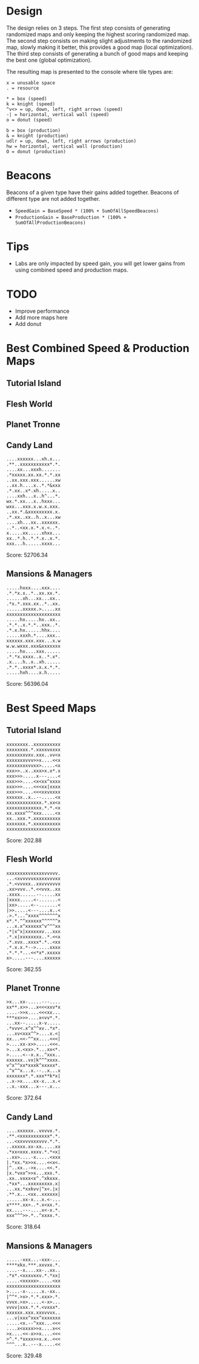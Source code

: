 # Design

The design relies on 3 steps. The first step consists of generating randomized maps and only keeping the highest scoring randomized map. The second step consists on making slight adjustments to the randomized map, slowly making it better, this provides a good map (local optimization). The third step consists of generating a bunch of good maps and keeping the best one (global optimization).

The resulting map is presented to the console where tile types are:


```
x = unusable space
. = resource

* = box (speed)
k = knight (speed)
^v<> = up, down, left, right arrows (speed)
-| = horizontal, vertical wall (speed)
o = donut (speed)

b = box (production)
& = knight (production)
udlr = up, down, left, right arrows (production)
hw = horizontal, vertical wall (production)
O = donut (production)
```

# Beacons

Beacons of a given type have their gains added together. Beacons of different type are not added together.

- `SpeedGain = BaseSpeed * (100% + SumOfAllSpeedBeacons)`
- `ProductionGain = BaseProduction * (100% + SumOfAllProductionBeacons)`

# Tips

- Labs are only impacted by speed gain, you will get lower gains from using combined speed and production maps.

# TODO

- Improve performance
- Add more maps here
- Add donut

# Best Combined Speed & Production Maps

## Tutorial Island

## Flesh World

## Planet Tronne

## Candy Land

```
....xxxxxx...xh.x...
.**..xxxxxxxxxxx*.*.
....xx...xxxh.......
.*xxxxx.xx.xx.*.*.xx
..xx.xxx.xxx......xw
..xx.h....x..*.*&xxx
.*.xx..x*.xh.....x..
....xxh...x..h^...*.
wx.*.xx...x..hxxx...
wxx...xxx.x.w.x.xxx.
..xx.*.&xxxxxxxxx.x.
.*.xx..xx..h..x...xw
....xh...xx..xxxxxx.
..*..<xx.x.*.x.<..*.
x.....xx.....xhxx...
xx..*.h..*.*.x..x.*.
xxx...h......xxxx...
```
Score: 52706.34

## Mansions & Managers

```
.....hxxx....xxx....
.*.*x.x..*..xx.xx.*.
......xh...xx...xx..
.*x.*.xxx.xx..*..xx.
......xxxxx.>.....xx
xxxxxxxxxxxxxxxxxxxx
.....hx.....hx..xx..
.*.*..x.*.*..xxx..*.
.*.x.hx......hhx....
.....xxxh.*....xxx..
xxxxxx.xxx.xxx...x.w
w.w.wxxx.xxx&xxxxxxx
.....hx....xxx......
.*.*x.xxxx..x..*.x*.
.x....h..x..xh......
.*.*..xxxx*.x.x.*.*.
.....hxh....x.h.....
```
Score: 56396.04

# Best Speed Maps

## Tutorial Island

```
xxxxxxxx..xxxxxxxxxx
xxxxxxxx.*.xxxxvxxxx
xxxxxxxvxv.xxx..vv<x
xxxxxxxvvv>>x....<<x
xxxxxxxxvvxx>.....<x
xxx>>..x..xxx>x.x*.x
xxx>>>.....x---....<
xxx>>>....<x<xx^xxxx
xxx>>>....<<<xx|xxxx
xxx>>>....<<<xxvxxxx
xxxxxx..x..--.....<x
xxxxxxxxxxxxx.*.xx<x
xxxxxxxxxxxxx.*.*.<x
xx.xxxx^^^xxx.....<x
xx..xxx.*.xxxxxxxxxx
xxxxxxx.*.xxxxxxxxxx
xxxxxxxxxxxxxxxxxxxx
```
Score: 202.88

## Flesh World

```
xxxxxxxxvxxxxxvvvvv.
...<xvvvvvxxxxxvvvxx
.*.<vvvxx..xxvvvvvvx
.xx>vvv..*.<<vvx..xx
.xxxx......--.....xx
|xxxx.....<-.......<
|xx>.....<--.......<
|>>.....<---....x..<
.>.*...^xxxx^^^^^^^x
x*.*.^^xxxxxx^^^^^^x
...x.x^xxxxxx^v^^^xx
.*|x^x|xxxxxxv...xxx
.*.x|xvxxxxxx..*.<<x
.*.xvx..xxxx*.*..<xx
.*.x.x.*-->.....xxxx
.*.*.*...<<*x*.xxxxx
x>.....---....xxxxxx
```
Score: 362.55

## Planet Tronne

```
>x...xx-.....---....
xx**.x>>...x<<<xxv*x
....->>x....<<<xx...
***xx>>>....x<vv*.*.
...xx--.....x-v.....
.*vvv<.x^x^^xv..*x*.
...xv<xxx^^>....x.<|
xx...<<-^^xx....<<<|
>....xx-x>>.....<<<.
>...x.<xx>.*...xx<*.
>.....<--x.x..^xxx..
xxxxxx..vx|k^^^xxxx.
v^x^^xx*xxxk^xxxxx*.
.^x^^x...x.--..x...x
xxxxxxx*.*.xxx**k*x|
..x->x....xx-x...x.<
..x.-xxx...x---.x...
```
Score: 372.64

## Candy Land

```
....xxxxxx..vxvvx.*.
.**.<xxxxxxxxxxx*.*.
...<xxvvvxxxvvv.*.*.
..xxxxx.xx-xx.....xx
.*xx<xxx.xxxv.*.*<x|
..xx>....-x.....<xxx
|.*xx.*x>>x....<<x<.
|^..xx..->x....<<.*.
|x.*vxx^>>x...xxx.*.
.xx..vxxx<x^.^xkxxx.
.*xx*...xxxxxxxxx.x|
...xx.*xxkvv|^x<.|x|
.**.x...<xx..xxxxxx|
......xx-x...x.<-...
x****.xx>..*.x<xx.*.
xx....---....x<-x.*.
xxx^^^>>.*..^xxxx.*.
```
Score: 318.64

## Mansions & Managers

```
.....-xxx...-xxx-...
****xkx.***.xxvxx.*.
....--x....xx-..xx..
.*x*.<xxxvxxv.*.*xx|
.....<xxxxx>.....<xx
xxxxxxxxxxxxxxxxxxxx
>....-x-.....x.-xx..
|^^*.>x>.*.*.xxx>.*.
vvvx.>x>.....<-x>...
vvvv|xxx.*.*.<vxxx*.
xxxxxx.xxx.xxxvvvx..
...v|xxx^xxx^xxxxxxx
.....<x.--^xxx...<<<
....x<xxxx>>x....x<<
>x....<<-x>>x....<<<
>^.*.*xxxx>>x.x..<<<
^^^...x..---x.....<<
```
Score: 329.48
